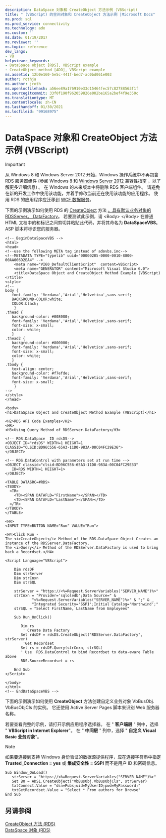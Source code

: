 ```yaml
---
description: DataSpace 对象和 CreateObject 方法示例 (VBScript)
title: " (VBScript) 的空间对象和 CreateObject 方法示例 |Microsoft Docs"
ms.prod: sql
ms.prod_service: connectivity
ms.technology: ado
ms.custom: ''
ms.date: 01/19/2017
ms.reviewer: ''
ms.topic: reference
dev_langs:
- VB
helpviewer_keywords:
- DataSpace object [RDS], VBScript example
- CreateObject method [ADO], VBScript example
ms.assetid: 12b0e160-5e5c-441f-bed7-ac0bd061e003
author: rothja
ms.author: jroth
ms.openlocfilehash: a56ee89a176910e33d15464fec57c82788563f1f
ms.sourcegitcommit: 33f0f190f962059826e002be165a2bef4f9e350c
ms.translationtype: MT
ms.contentlocale: zh-CN
ms.lasthandoff: 01/30/2021
ms.locfileid: "99168975"
---
```

# <a name="dataspace-object-and-createobject-method-example-vbscript"></a>DataSpace 对象和 CreateObject 方法示例 (VBScript)
> [!IMPORTANT]
>  从 Windows 8 和 Windows Server 2012 开始，Windows 操作系统中不再包含 RDS 服务器组件 (参阅 Windows 8 和 [Windows Server 2012 兼容性指南](https://www.microsoft.com/download/details.aspx?id=27416) ，以了解更多详细信息) 。 在 Windows 的未来版本中将删除 RDS 客户端组件。 请避免在新的开发工作中使用该功能，并着手修改当前还在使用该功能的应用程序。 使用 RDS 的应用程序应迁移到 [WCF 数据服务](/dotnet/framework/wcf/)。  
  
 下面的示例演示如何使用 RDS 的 [CreateObject](./createobject-method-rds.md) 方法 [。具有默认业务对象的](./dataspace-object-rds.md) [RDSServer。 DataFactory](./datafactory-object-rdsserver.md)。 若要测试此示例，请 \<Body> \</Body> 在普通 HTML 文档中的和标记之间剪切并粘贴此代码，并将其命名为 **DataSpaceVBS**。 ASP 脚本将标识您的服务器。  
  
```  
<!-- BeginDataSpaceVBS -->  
<html>  
<head>  
<!--use the following META tag instead of adovbs.inc-->  
<!--METADATA TYPE="typelib" uuid="00000205-0000-0010-8000-00AA006D2EA4" -->  
    <meta name="VI60_DefaultClientScript"  content=VBScript>  
    <meta name="GENERATOR" content="Microsoft Visual Studio 6.0">  
    <title>DataSpace Object and CreateObject Method Example (VBScript)</title>  
<style>  
<!--  
body {  
   font-family: 'Verdana','Arial','Helvetica',sans-serif;  
   BACKGROUND-COLOR:white;  
   COLOR:black;  
    }  
.thead {  
   background-color: #008080;   
   font-family: 'Verdana','Arial','Helvetica',sans-serif;   
   font-size: x-small;  
   color: white;  
   }  
.thead2 {  
   background-color: #800000;   
   font-family: 'Verdana','Arial','Helvetica',sans-serif;   
   font-size: x-small;  
   color: white;  
   }  
.tbody {   
   text-align: center;  
   background-color: #f7efde;  
   font-family: 'Verdana','Arial','Helvetica',sans-serif;   
   font-size: x-small;  
    }  
-->  
</style>  
</head>  
  
<body>  
<h1>DataSpace Object and CreateObject Method Example (VBScript)</h1>  
  
<H2>RDS API Code Examples</H2>  
<HR>  
<H3>Using Query Method of RDSServer.DataFactory</H3>  
  
<!-- RDS.DataSpace  ID rdsDS-->  
<OBJECT ID="rdsDS" WIDTH=1 HEIGHT=1  
CLASSID="CLSID:BD96C556-65A3-11D0-983A-00C04FC29E36">  
</OBJECT>  
  
<!-- RDS.DataControl with parameters set at run time -->  
<OBJECT classid="clsid:BD96C556-65A3-11D0-983A-00C04FC29E33"  
   ID=RDS WIDTH=1 HEIGHT=1>  
</OBJECT>  
  
<TABLE DATASRC=#RDS>  
<TBODY>  
  <TR>  
    <TD><SPAN DATAFLD="FirstName"></SPAN></TD>  
    <TD><SPAN DATAFLD="LastName"></SPAN></TD>  
  </TR>  
</TBODY>  
</TABLE>  
  
<HR>  
<INPUT TYPE=BUTTON NAME="Run" VALUE="Run">  
  
<H4>Click Run -  
The <i>CreateObject</i> Method of the RDS.DataSpace Object Creates an instance of the RDSServer.DataFactory.  
The <i>Query</i> Method of the RDSServer.DataFactory is used to bring back a Recordset.</H4>  
  
<Script Language="VBScript">  
  
    Dim rdsDF  
    Dim strServer  
    Dim strCnxn  
    Dim strSQL  
  
    strServer = "https://<%=Request.ServerVariables("SERVER_NAME")%>"  
    strCnxn = "Provider='sqloledb';Data Source=" & _  
            "<%=Request.ServerVariables("SERVER_NAME")%>" & ";" & _  
            "Integrated Security='SSPI';Initial Catalog='Northwind';"  
    strSQL = "Select FirstName, LastName from Employees"  
  
    Sub Run_OnClick()  
  
       Dim rs        
        ' Create Data Factory  
       Set rdsDF = rdsDS.CreateObject("RDSServer.DataFactory", strServer)  
        'Get Recordset    
       Set rs = rdsDF.Query(strCnxn, strSQL)     
       ' Use  RDS.DataControl to bind Recordset to data-aware Table above  
       RDS.SourceRecordset = rs  
  
    End Sub  
</Script>  
  
</body>  
</html>  
<!-- EndDataSpaceVBS -->  
```  
  
 下面的示例演示如何使用 **CreateObject** 方法创建自定义业务对象 VbBusObj. VbBusObjCls 的实例。 它还使用 Active Server Pages 脚本来识别 Web 服务器名称。  
  
 若要查看完整的示例，请打开示例应用程序选择器。 在 " **客户端层** " 列中，选择 " **VBScript in Internet Explorer**"。 在 " **中间层** " 列中，选择 " **自定义 Visual Basic 业务对象**"。  
  
> [!NOTE]
>  如果要连接到支持 Windows 身份验证的数据源提供程序，应在连接字符串中指定 **Trusted_Connection = yes** 或 **集成安全性 = SSPI** 而不是用户 ID 和密码信息。  
  
```  
Sub Window_OnLoad()  
   strServer = "https://<%=Request.ServerVariables("SERVER_NAME")%>"  
   Set BO = ADS1.CreateObject("VbBusObj.VbBusObjCls", strServer)  
   txtConnect.Value = "dsn=Pubs;uid=MyUserID;pwd=MyPassword;"  
   txtGetRecordset.Value = "Select * From authors for Browse"  
End Sub  
```  
  
## <a name="see-also"></a>另请参阅  
 [CreateObject 方法 (RDS) ](./createobject-method-rds.md)   
 [DataSpace 对象 (RDS)](./dataspace-object-rds.md)